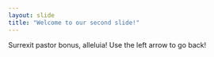```yaml
---
layout: slide
title: "Welcome to our second slide!"
---
```

Surrexit pastor bonus, alleluia!
Use the left arrow to go back!
